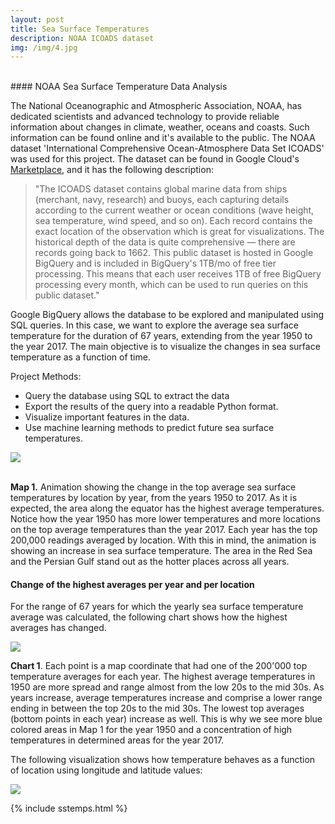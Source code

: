 ```yaml
---
layout: post
title: Sea Surface Temperatures
description: NOAA ICOADS dataset
img: /img/4.jpg
---
```

<br>
#### NOAA Sea Surface Temperature Data Analysis
<br>

The National Oceanographic and Atmospheric Association, NOAA, has dedicated scientists and advanced technology to provide reliable information about changes in climate, weather, oceans and coasts. Such information can be found online and it's available to the public. The NOAA dataset 'International Comprehensive Ocean-Atmosphere Data Set ICOADS' was used for this project. The dataset can be found in Google Cloud's [Marketplace](https://console.cloud.google.com/marketplace), and it has the following description:

> "The ICOADS dataset contains global marine data from ships (merchant, navy, research) and buoys, each capturing details according to the current weather or ocean conditions (wave height, sea temperature, wind speed, and so on). Each record contains the exact location of the observation which is great for visualizations. The historical depth of the data is quite comprehensive — there are records going back to 1662.
This public dataset is hosted in Google BigQuery and is included in BigQuery's 1TB/mo of free tier processing. This means that each user receives 1TB of free BigQuery processing every month, which can be used to run queries on this public dataset." 

Google BigQuery allows the database to be explored and manipulated using SQL queries. In this case, we want to explore the average sea surface temperature for the duration of 67 years, extending from the year 1950 to the year 2017. The main objective is to visualize the changes in sea surface temperature as a function of time.

Project Methods:

- Query the database using SQL to extract the data
- Export the results of the query into a readable Python format.
- Visualize important features in the data.
- Use machine learning methods to predict future sea surface temperatures.

<img src="../6_img/map_1.gif" class="center">

<strong><br>Map 1.</strong> Animation showing the change in the top average sea surface temperatures by location by year, from the years 1950 to 2017. As it is expected, the area along the equator has the highest average temperatures. Notice how the year 1950 has more lower temperatures and more locations on the top average temperatures than the year 2017. Each year has the top 200,000 readings averaged by location. With this in mind, the animation is showing an increase in sea surface temperature. The area in the Red Sea and the Persian Gulf stand out as the hotter places across all years.

#### Change of the highest averages per year and per location

For the range of 67 years for which the yearly sea surface temperature average was calculated, the following chart shows how the highest averages has changed.

<img src="../6_img/chart_1.png" class="center">

**Chart 1**. Each point is a map coordinate that had one of the 200'000 top temperature averages for each year. The highest average temperatures in 1950 are more spread and range almost from the low 20s to the mid 30s. As years increase, average temperatures increase and comprise a lower range ending in between the top 20s to the mid 30s. The lowest top averages (bottom points in each year) increase as well. This is why we see more blue colored areas in Map 1 for the year 1950 and a concentration of high temperatures in determined areas for the year 2017. 

The following visualization shows how temperature behaves as a function of location using longitude and latitude values:

<img src="../6_img/chart_2.png" class="center">

{% include sstemps.html %}


